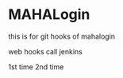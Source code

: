# MAHALogin
this is for git hooks  of mahalogin

web hooks call jenkins


1st time
2nd time










